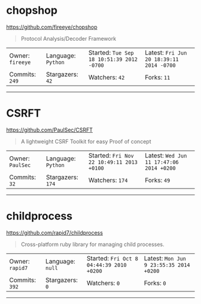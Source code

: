 # chopshop

https://github.com/fireeye/chopshop
<blockquote>
Protocol Analysis/Decoder Framework
</blockquote>

<table>
<tr><td>Owner: <code>fireeye</code></td>
    <td>Language: <code>Python</code></td>
    <td>Started: <code>Tue Sep 18 10:51:39 2012 -0700</code></td>
    <td>Latest: <code>Fri Jun 20 18:39:11 2014 -0700</code></td></tr>
<tr><td>Commits: <code>249</code></td>
    <td>Stargazers: <code>42</code></td>
    <td>Watchers: <code>42</code></td>
    <td>Forks: <code>11</code></td></tr>
</table>

---

# CSRFT

https://github.com/PaulSec/CSRFT
<blockquote>
A lightweight CSRF Toolkit for easy Proof of concept
</blockquote>

<table>
<tr><td>Owner: <code>PaulSec</code></td>
    <td>Language: <code>Python</code></td>
    <td>Started: <code>Fri Nov 22 10:49:11 2013 +0100</code></td>
    <td>Latest: <code>Wed Jun 11 17:47:06 2014 +0200</code></td></tr>
<tr><td>Commits: <code>32</code></td>
    <td>Stargazers: <code>174</code></td>
    <td>Watchers: <code>174</code></td>
    <td>Forks: <code>49</code></td></tr>
</table>

---

# childprocess

https://github.com/rapid7/childprocess
<blockquote>
Cross-platform ruby library for managing child processes.
</blockquote>

<table>
<tr><td>Owner: <code>rapid7</code></td>
    <td>Language: <code>null</code></td>
    <td>Started: <code>Fri Oct 8 04:44:39 2010 +0200</code></td>
    <td>Latest: <code>Mon Jun 9 23:55:35 2014 +0200</code></td></tr>
<tr><td>Commits: <code>392</code></td>
    <td>Stargazers: <code>0</code></td>
    <td>Watchers: <code>0</code></td>
    <td>Forks: <code>0</code></td></tr>
</table>

---

